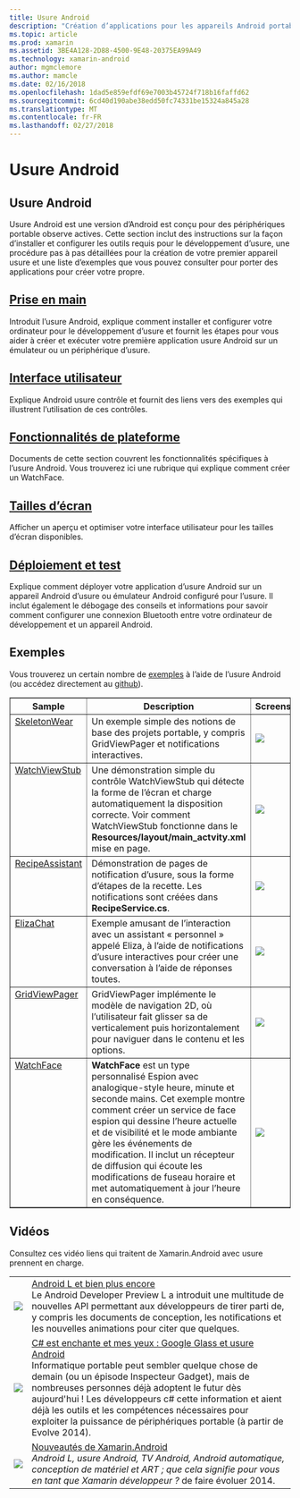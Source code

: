 ```yaml
---
title: Usure Android
description: "Création d’applications pour les appareils Android portable."
ms.topic: article
ms.prod: xamarin
ms.assetid: 3BE4A128-2D88-4500-9E48-20375EA99A49
ms.technology: xamarin-android
author: mgmclemore
ms.author: mamcle
ms.date: 02/16/2018
ms.openlocfilehash: 1dad5e859efdf69e7003b45724f718b16faffd62
ms.sourcegitcommit: 6cd40d190abe38edd50fc74331be15324a845a28
ms.translationtype: MT
ms.contentlocale: fr-FR
ms.lasthandoff: 02/27/2018
---
```

# <a name="android-wear"></a>Usure Android

## <a name="android-wear"></a>Usure Android

Usure Android est une version d’Android est conçu pour des périphériques portable observe actives. Cette section inclut des instructions sur la façon d’installer et configurer les outils requis pour le développement d’usure, une procédure pas à pas détaillées pour la création de votre premier appareil usure et une liste d’exemples que vous pouvez consulter pour porter des applications pour créer votre propre.

##  <a name="getting-startedandroidwearget-startedindexmd"></a>[Prise en main](~/android/wear/get-started/index.md)

Introduit l’usure Android, explique comment installer et configurer votre ordinateur pour le développement d’usure et fournit les étapes pour vous aider à créer et exécuter votre première application usure Android sur un émulateur ou un périphérique d’usure.

##  <a name="user-interfaceandroidwearuser-interfaceindexmd"></a>[Interface utilisateur](~/android/wear/user-interface/index.md)

Explique Android usure contrôle et fournit des liens vers des exemples qui illustrent l’utilisation de ces contrôles.

##  <a name="platform-featuresandroidwearplatformindexmd"></a>[Fonctionnalités de plateforme](~/android/wear/platform/index.md)

Documents de cette section couvrent les fonctionnalités spécifiques à l’usure Android. Vous trouverez ici une rubrique qui explique comment créer un WatchFace.

##  <a name="screen-sizesandroidwearscreen-sizesmd"></a>[Tailles d’écran](~/android/wear/screen-sizes.md)

Afficher un aperçu et optimiser votre interface utilisateur pour les tailles d’écran disponibles.

##  <a name="deployment--testingandroidweardeploy-testindexmd"></a>[Déploiement et test](~/android/wear/deploy-test/index.md)

Explique comment déployer votre application d’usure Android sur un appareil Android d’usure ou émulateur Android configuré pour l’usure. Il inclut également le débogage des conseils et informations pour savoir comment configurer une connexion Bluetooth entre votre ordinateur de développement et un appareil Android.


<a name="Samples" />

## <a name="samples"></a>Exemples

Vous trouverez un certain nombre de [exemples](https://developer.xamarin.com/samples/android/Android%20Wear/) à l’aide de l’usure Android (ou accédez directement au [github](https://github.com/xamarin/monodroid-samples/tree/master/wear)). 

<table align="center" border="1" cellpadding="1" cellspacing="1">
  <thead>
      <th>
          <strong>Sample</strong>
      </th>
      <th>
          <strong>Description</strong>
      </th>
      <th>
          <strong>Screenshot</strong>
      </th>
  </thead>
  <tbody>
  <tr>
      <td valign="top">
          <a href="https://developer.xamarin.com/samples/SkeletonWear/">SkeletonWear</a>
      </td>
      <td valign="top">
Un exemple simple des notions de base des projets portable, y compris GridViewPager et notifications interactives.
      </td>
      <td>
          <img src="Images/skeleton.png" class="tableimg">
      </td>
  </tr>
  <tr>
      <td valign="top">
          <a href="https://developer.xamarin.com/samples/WatchViewStub/">WatchViewStub</a>
      </td>
      <td valign="top">
Une démonstration simple du contrôle WatchViewStub qui détecte la forme de l’écran et charge automatiquement la disposition correcte.
Voir comment WatchViewStub fonctionne dans le <b>Resources/layout/main_actvity.xml</b> mise en page.
      </td>
      <td>
          <img src="Images/watchview.png" class="tableimg">
      </td>
  </tr>
  <tr>
      <td valign="top">
          <a href="https://developer.xamarin.com/samples/RecipeAssistant/">RecipeAssistant</a>
      </td>
      <td valign="top">
Démonstration de pages de notification d’usure, sous la forme d’étapes de la recette. Les notifications sont créées dans <b>RecipeService.cs</b>.
      </td>
      <td>
          <img src="Images/recipeassist.png" class="tableimg">
      </td>
  </tr>
  <tr>
      <td valign="top">
          <a href="https://developer.xamarin.com/samples/ElizaChat/">ElizaChat</a>
      </td>
      <td valign="top">
Exemple amusant de l’interaction avec un assistant « personnel » appelé Eliza, à l’aide de notifications d’usure interactives pour créer une conversation à l’aide de réponses toutes.
      </td>
      <td>
          <img src="Images/eliza.png" class="tableimg">
      </td>
  </tr>
  <tr>
      <td valign="top">
          <a href="https://developer.xamarin.com/samples/GridViewPager/">GridViewPager</a>
      </td>
      <td valign="top">
GridViewPager implémente le modèle de navigation 2D, où l’utilisateur fait glisser sa de verticalement puis horizontalement pour naviguer dans le contenu et les options.
      </td>
      <td>
          <img src="Images/gridviewpager.png" class="tableimg">
      </td>
  </tr>
  <tr>
      <td valign="top">
          <a href="https://developer.xamarin.com/samples/monodroid/wear/WatchFace">WatchFace</a>
      </td>
      <td valign="top">
          <b>WatchFace</b> est un type personnalisé Espion avec analogique-style heure, minute et seconde mains. Cet exemple montre comment créer un service de face espion qui dessine l’heure actuelle et de visibilité et le mode ambiante gère les événements de modification. Il inclut un récepteur de diffusion qui écoute les modifications de fuseau horaire et met automatiquement à jour l’heure en conséquence.
      </td>
      <td>
          <img src="Images/watchface.png" class="tableimg">
      </td>
  </tr>
  </tbody>
</table>

##  <a name="videos"></a>Vidéos

Consultez ces vidéo liens qui traitent de Xamarin.Android avec usure prennent en charge.

<table align="center" border="0" cellpadding="1" cellspacing="1">
    <tr>
        <td>
        <a href="http://blog.xamarin.com/webinar-recording-android-l-and-so-much-more/"><img src="Images/video-android-l.png" border="0"/ /></td>
        <td><a href="http://blog.xamarin.com/webinar-recording-android-l-and-so-much-more/">Android L et bien plus encore</a>
        <br />
Le Android Developer Preview L a introduit une multitude de nouvelles API permettant aux développeurs de tirer parti de, y compris les documents de conception, les notifications et les nouvelles animations pour citer que quelques.</td>
    </tr>
    <tr>
        <td>
        <a href="https://www.youtube.com/watch?v=80H8tXByZQc"><img src="Images/video-eyes-ears.png" border="0" / /></td>
        <td><a href="https://www.youtube.com/watch?v=80H8tXByZQc">C# est enchante et mes yeux : Google Glass et usure Android</a>
        <br />
Informatique portable peut sembler quelque chose de demain (ou un épisode Inspecteur Gadget), mais de nombreuses personnes déjà adoptent le futur dès aujourd'hui ! Les développeurs c# cette information et aient déjà les outils et les compétences nécessaires pour exploiter la puissance de périphériques portable (à partir de Evolve 2014).</td>
    </tr>
    <tr>
        <td>
        <a href="https://www.youtube.com/watch?v=Gpqc2XZIQfU"><img src="Images/video-whats-new.png" border="0" / /></td>
        <td><a href="https://www.youtube.com/watch?v=Gpqc2XZIQfU">Nouveautés de Xamarin.Android</a>
        <br />
        <i>Android L, usure Android, TV Android, Android automatique, conception de matériel et ART ; que cela signifie pour vous en tant que Xamarin développeur ? </i> de faire évoluer 2014.</td>
    </tr>
</table>


<!--

March 18
http://blog.xamarin.com/android-wear/

August 14
http://blog.xamarin.com/android-l-developer-preview-android-wear-support/

August 27
http://blog.xamarin.com/tips-for-your-first-android-wear-app/

Watch Face
https://github.com/Redth/Xamarin.Wear.WatchFace
-->

